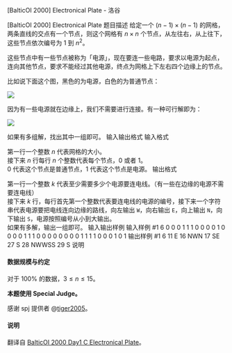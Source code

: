 



[BalticOI 2000] Electronical Plate - 洛谷














[BalticOI 2000] Electronical Plate
题目描述
给定一个 $(n-1) \times (n-1)$ 的网格，两条直线的交点有一个节点，则这个网格有 $n \times n$ 个节点，从左往右，从上往下，这些节点依次编号为 $1$ 到 $n^2$。

这些节点中有一些节点被称为「电源」，现在要连一些电路，要求以电源为起点，连向其他节点，要求不能经过其他电源，终点为网格上下左右四个边缘上的节点。

比如说下面这个图，黑色的为电源，白色的为普通节点：

![](https://cdn.luogu.com.cn/upload/image_hosting/oxg2y2aq.png)

因为有一些电源就在边缘上，我们不需要进行连接。有一种可行解即为：

![](https://cdn.luogu.com.cn/upload/image_hosting/th4jbsdg.png)

如果有多组解，找出其中一组即可。
输入输出格式
输入格式

第一行一个整数 $n$ 代表网格的大小。     
接下来 $n$ 行每行 $n$ 个整数代表每个节点，$0$ 或者 $1$。       
$0$ 代表这个节点是普通节点，$1$ 代表这个节点是电源。
输出格式

第一行一个整数 $k$ 代表至少需要多少个电源要连电线。（有一些在边缘的电源不需要连电线）      
接下来 $k$ 行，每行首先第一个整数代表要连电线的电源的编号，接下来一个字符串代表电源要把电线连向边缘的路线，向左输出 `W`，向右输出 `E`，向上输出 `N`，向下输出 `S`，电源按照编号从小到大输出。        
如果有多解，输出一组即可。
输入输出样例
输入样例 #1
6
0 0 0 1 1 1
0 0 0 0 1 0
0 0 0 1 1 1
0 0 0 0 0 0
0 0 1 1 1 1
0 0 0 1 0 1
输出样例 #1
6
11 E
16 NWN
17 SE
27 S
28 NWWSS
29 S
说明
#### 数据规模与约定

对于 $100\%$ 的数据，$3 \le n \le 15$。

**本题使用 Special Judge。**

感谢 spj 提供者 @[tiger2005](https://www.luogu.com.cn/user/60864)。

#### 说明

翻译自 [BalticOI 2000 Day1 C Electronical Plate](https://boi.cses.fi/files/boi2000_day1.pdf)。






